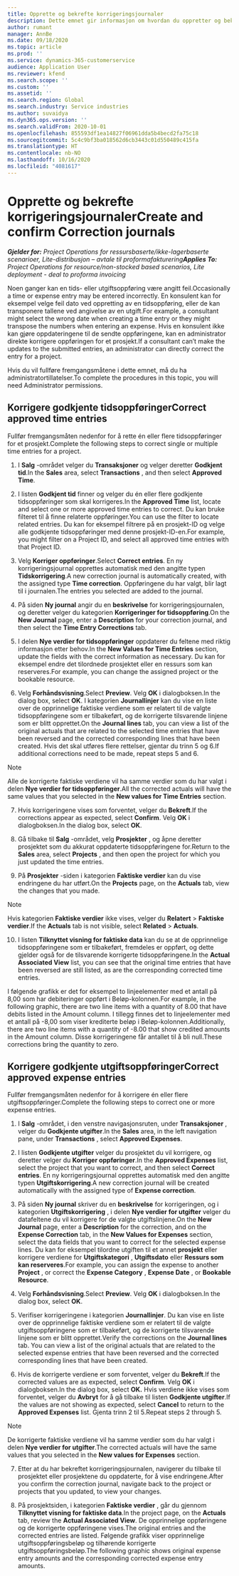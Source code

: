 ```yaml
---
title: Opprette og bekrefte korrigeringsjournaler
description: Dette emnet gir informasjon om hvordan du oppretter og bekrefter en korrigeringsjournal.
author: rumant
manager: AnnBe
ms.date: 09/18/2020
ms.topic: article
ms.prod: ''
ms.service: dynamics-365-customerservice
audience: Application User
ms.reviewer: kfend
ms.search.scope: ''
ms.custom: ''
ms.assetid: ''
ms.search.region: Global
ms.search.industry: Service industries
ms.author: suvaidya
ms.dyn365.ops.version: ''
ms.search.validFrom: 2020-10-01
ms.openlocfilehash: 855593df1ea14827f06961dda5b4becd2fa75c18
ms.sourcegitcommit: 5c4c9bf3ba018562d6cb3443c01d550489c415fa
ms.translationtype: HT
ms.contentlocale: nb-NO
ms.lasthandoff: 10/16/2020
ms.locfileid: "4081617"
---
```

# <a name="create-and-confirm-correction-journals"></a><span data-ttu-id="33d77-103">Opprette og bekrefte korrigeringsjournaler</span><span class="sxs-lookup"><span data-stu-id="33d77-103">Create and confirm Correction journals</span></span>

<span data-ttu-id="33d77-104">_**Gjelder for:** Project Operations for ressursbaserte/ikke-lagerbaserte scenarioer, Lite-distribusjon – avtale til proformafakturering_</span><span class="sxs-lookup"><span data-stu-id="33d77-104">_**Applies To:** Project Operations for resource/non-stocked based scenarios, Lite deployment - deal to proforma invoicing_</span></span>

<span data-ttu-id="33d77-105">Noen ganger kan en tids- eller utgiftsoppføring være angitt feil.</span><span class="sxs-lookup"><span data-stu-id="33d77-105">Occasionally a time or expense entry may be entered incorrectly.</span></span> <span data-ttu-id="33d77-106">En konsulent kan for eksempel velge feil dato ved oppretting av en tidsoppføring, eller de kan transponere tallene ved angivelse av en utgift.</span><span class="sxs-lookup"><span data-stu-id="33d77-106">For example, a consultant might select the wrong date when creating a time entry or they might transpose the numbers when entering an expense.</span></span> <span data-ttu-id="33d77-107">Hvis en konsulent ikke kan gjøre oppdateringene til de sendte oppføringene, kan en administrator direkte korrigere oppføringen for et prosjekt.</span><span class="sxs-lookup"><span data-stu-id="33d77-107">If a consultant can’t make the updates to the submitted entries, an administrator can directly correct the entry for a project.</span></span>

<span data-ttu-id="33d77-108">Hvis du vil fullføre fremgangsmåtene i dette emnet, må du ha administratortillatelser.</span><span class="sxs-lookup"><span data-stu-id="33d77-108">To complete the procedures in this topic, you will need Administrator permissions.</span></span>

## <a name="correct-approved-time-entries"></a><span data-ttu-id="33d77-109">Korrigere godkjente tidsoppføringer</span><span class="sxs-lookup"><span data-stu-id="33d77-109">Correct approved time entries</span></span>     

<span data-ttu-id="33d77-110">Fullfør fremgangsmåten nedenfor for å rette én eller flere tidsoppføringer for et prosjekt.</span><span class="sxs-lookup"><span data-stu-id="33d77-110">Complete the following steps to correct single or multiple time entries for a project.</span></span>

1. <span data-ttu-id="33d77-111">I **Salg** -området velger du **Transaksjoner** og velger deretter **Godkjent tid**.</span><span class="sxs-lookup"><span data-stu-id="33d77-111">In the **Sales** area, select **Transactions** , and then select **Approved Time**.</span></span> 

2. <span data-ttu-id="33d77-112">I listen **Godkjent tid** finner og velger du én eller flere godkjente tidsoppføringer som skal korrigeres.</span><span class="sxs-lookup"><span data-stu-id="33d77-112">In the **Approved Time** list, locate and select one or more approved time entries to correct.</span></span> <span data-ttu-id="33d77-113">Du kan bruke filteret til å finne relaterte oppføringer.</span><span class="sxs-lookup"><span data-stu-id="33d77-113">You can use the filter to locate related entries.</span></span> <span data-ttu-id="33d77-114">Du kan for eksempel filtrere på en prosjekt-ID og velge alle godkjente tidsoppføringer med denne prosjekt-ID-en.</span><span class="sxs-lookup"><span data-stu-id="33d77-114">For example, you might filter on a Project ID, and select all approved time entries with that Project ID.</span></span>

3. <span data-ttu-id="33d77-115">Velg **Korriger oppføringer**.</span><span class="sxs-lookup"><span data-stu-id="33d77-115">Select **Correct entries**.</span></span> <span data-ttu-id="33d77-116">En ny korrigeringsjournal opprettes automatisk med den angitte typen **Tidskorrigering**.</span><span class="sxs-lookup"><span data-stu-id="33d77-116">A new correction journal is automatically created, with the assigned type **Time correction**.</span></span> <span data-ttu-id="33d77-117">Oppføringene du har valgt, blir lagt til i journalen.</span><span class="sxs-lookup"><span data-stu-id="33d77-117">The entries you selected are added to the journal.</span></span> 

4. <span data-ttu-id="33d77-118">På siden **Ny journal** angir du en **beskrivelse** for korrigeringsjournalen, og deretter velger du kategorien **Korrigeringer for tidsoppføring**.</span><span class="sxs-lookup"><span data-stu-id="33d77-118">On the **New Journal** page, enter a **Description** for your correction journal, and then select the **Time Entry Corrections** tab.</span></span>  

5. <span data-ttu-id="33d77-119">I delen **Nye verdier for tidsoppføringer** oppdaterer du feltene med riktig informasjon etter behov.</span><span class="sxs-lookup"><span data-stu-id="33d77-119">In the **New Values for Time Entries** section, update the fields with the correct information as necessary.</span></span> <span data-ttu-id="33d77-120">Du kan for eksempel endre det tilordnede prosjektet eller en ressurs som kan reserveres.</span><span class="sxs-lookup"><span data-stu-id="33d77-120">For example, you can change the assigned project or the bookable resource.</span></span>

6. <span data-ttu-id="33d77-121">Velg **Forhåndsvisning**.</span><span class="sxs-lookup"><span data-stu-id="33d77-121">Select **Preview**.</span></span> <span data-ttu-id="33d77-122">Velg **OK** i dialogboksen.</span><span class="sxs-lookup"><span data-stu-id="33d77-122">In the dialog box, select **OK**.</span></span> <span data-ttu-id="33d77-123">I kategorien **Journallinjer** kan du vise en liste over de opprinnelige faktiske verdiene som er relatert til de valgte tidsoppføringene som er tilbakeført, og de korrigerte tilsvarende linjene som er blitt opprettet.</span><span class="sxs-lookup"><span data-stu-id="33d77-123">On the **Journal lines** tab, you can view a list of the original actuals that are related to the selected time entries that have been reversed and the corrected corresponding lines that have been created.</span></span> <span data-ttu-id="33d77-124">Hvis det skal utføres flere rettelser, gjentar du trinn 5 og 6.</span><span class="sxs-lookup"><span data-stu-id="33d77-124">If additional corrections need to be made, repeat steps 5 and 6.</span></span> 

> [!NOTE]
> <span data-ttu-id="33d77-125">Alle de korrigerte faktiske verdiene vil ha samme verdier som du har valgt i delen **Nye verdier for tidsoppføringer**.</span><span class="sxs-lookup"><span data-stu-id="33d77-125">All the corrected actuals will have the same values that you selected in the **New values for Time Entries** section.</span></span>

7. <span data-ttu-id="33d77-126">Hvis korrigeringene vises som forventet, velger du **Bekreft**.</span><span class="sxs-lookup"><span data-stu-id="33d77-126">If the corrections appear as expected, select **Confirm**.</span></span> <span data-ttu-id="33d77-127">Velg **OK** i dialogboksen.</span><span class="sxs-lookup"><span data-stu-id="33d77-127">In the dialog box, select **OK**.</span></span>

8. <span data-ttu-id="33d77-128">Gå tilbake til **Salg** -området, velg **Prosjekter** , og åpne deretter prosjektet som du akkurat oppdaterte tidsoppføringene for.</span><span class="sxs-lookup"><span data-stu-id="33d77-128">Return to the **Sales** area, select **Projects** , and then open the project for which you just updated the time entries.</span></span> 

9. <span data-ttu-id="33d77-129">På **Prosjekter** -siden i kategorien **Faktiske verdier** kan du vise endringene du har utført.</span><span class="sxs-lookup"><span data-stu-id="33d77-129">On the **Projects** page, on the **Actuals** tab, view the changes that you made.</span></span> 

> [!NOTE]
> <span data-ttu-id="33d77-130">Hvis kategorien **Faktiske verdier** ikke vises, velger du **Relatert** > **Faktiske verdier**.</span><span class="sxs-lookup"><span data-stu-id="33d77-130">If the **Actuals** tab is not visible, select **Related** > **Actuals**.</span></span>  

10. <span data-ttu-id="33d77-131">I listen **Tilknyttet visning for faktiske data** kan du se at de opprinnelige tidsoppføringene som er tilbakeført, fremdeles er oppført, og dette gjelder også for de tilsvarende korrigerte tidsoppføringene.</span><span class="sxs-lookup"><span data-stu-id="33d77-131">In the **Actual Associated View** list, you can see that the original time entries that have been reversed are still listed, as are the corresponding corrected time entries.</span></span> 

<span data-ttu-id="33d77-132">I følgende grafikk er det for eksempel to linjeelementer med et antall på 8,00 som har debiteringer oppført i Beløp-kolonnen.</span><span class="sxs-lookup"><span data-stu-id="33d77-132">For example, in the following graphic, there are two line items with a quantity of 8.00 that have debits listed in the Amount column.</span></span> <span data-ttu-id="33d77-133">I tillegg finnes det to linjeelementer med et antall på -8,00 som viser krediterte beløp i Beløp-kolonnen.</span><span class="sxs-lookup"><span data-stu-id="33d77-133">Additionally, there are two line items with a quantity of -8.00 that show credited amounts in the Amount column.</span></span> <span data-ttu-id="33d77-134">Disse korrigeringene får antallet til å bli null.</span><span class="sxs-lookup"><span data-stu-id="33d77-134">These corrections bring the quantity to zero.</span></span>

 
## <a name="correct-approved-expense-entries"></a><span data-ttu-id="33d77-135">Korrigere godkjente utgiftsoppføringer</span><span class="sxs-lookup"><span data-stu-id="33d77-135">Correct approved expense entries</span></span>

<span data-ttu-id="33d77-136">Fullfør fremgangsmåten nedenfor for å korrigere én eller flere utgiftsoppføringer.</span><span class="sxs-lookup"><span data-stu-id="33d77-136">Complete the following steps to correct one or more expense entries.</span></span> 

1. <span data-ttu-id="33d77-137">I **Salg** -området, i den venstre navigasjonsruten, under **Transaksjoner** , velger du **Godkjente utgifter**.</span><span class="sxs-lookup"><span data-stu-id="33d77-137">In the **Sales** area, in the left navigation pane, under **Transactions** , select **Approved Expenses**.</span></span>

2. <span data-ttu-id="33d77-138">I listen **Godkjente utgifter** velger du prosjektet du vil korrigere, og deretter velger du **Korriger oppføringer**.</span><span class="sxs-lookup"><span data-stu-id="33d77-138">In the **Approved Expenses** list, select the project that you want to correct, and then select **Correct entries**.</span></span> <span data-ttu-id="33d77-139">En ny korrigeringsjournal opprettes automatisk med den angitte typen **Utgiftskorrigering**.</span><span class="sxs-lookup"><span data-stu-id="33d77-139">A new correction journal will be created automatically with the assigned type of **Expense correction**.</span></span> 

3. <span data-ttu-id="33d77-140">På siden **Ny journal** skriver du en **beskrivelse** for korrigeringen, og i kategorien **Utgiftskorrigering** , i delen **Nye verdier for utgifter** velger du datafeltene du vil korrigere for de valgte utgiftslinjene.</span><span class="sxs-lookup"><span data-stu-id="33d77-140">On the **New Journal** page, enter a **Description** for the correction, and on the **Expense Correction** tab, in the **New Values for Expenses** section, select the data fields that you want to correct for the selected expense lines.</span></span> <span data-ttu-id="33d77-141">Du kan for eksempel tilordne utgiften til et annet **prosjekt** eller korrigere verdiene for **Utgiftskategori** , **Utgiftsdato** eller **Ressurs som kan reserveres**.</span><span class="sxs-lookup"><span data-stu-id="33d77-141">For example, you can assign the expense to another **Project** , or correct the **Expense Category** , **Expense Date** , or **Bookable Resource**.</span></span>

4. <span data-ttu-id="33d77-142">Velg **Forhåndsvisning**.</span><span class="sxs-lookup"><span data-stu-id="33d77-142">Select **Preview**.</span></span> <span data-ttu-id="33d77-143">Velg **OK** i dialogboksen.</span><span class="sxs-lookup"><span data-stu-id="33d77-143">In the dialog box, select **OK**.</span></span> 

5. <span data-ttu-id="33d77-144">Verifiser korrigeringene i kategorien **Journallinjer**. Du kan vise en liste over de opprinnelige faktiske verdiene som er relatert til de valgte utgiftsoppføringene som er tilbakeført, og de korrigerte tilsvarende linjene som er blitt opprettet.</span><span class="sxs-lookup"><span data-stu-id="33d77-144">Verify the corrections on the **Journal lines** tab. You can view a list of the original actuals that are related to the selected expense entries that have been reversed and the corrected corresponding lines that have been created.</span></span>

6. <span data-ttu-id="33d77-145">Hvis de korrigerte verdiene er som forventet, velger du **Bekreft**.</span><span class="sxs-lookup"><span data-stu-id="33d77-145">If the corrected values are as expected, select **Confirm**.</span></span> <span data-ttu-id="33d77-146">Velg **OK** i dialogboksen.</span><span class="sxs-lookup"><span data-stu-id="33d77-146">In the dialog box, select **OK.**</span></span> <span data-ttu-id="33d77-147">Hvis verdiene ikke vises som forventet, velger du **Avbryt** for å gå tilbake til listen **Godkjente utgifter**.</span><span class="sxs-lookup"><span data-stu-id="33d77-147">If the values are not showing as expected, select **Cancel** to return to the **Approved Expenses** list.</span></span> <span data-ttu-id="33d77-148">Gjenta trinn 2 til 5.</span><span class="sxs-lookup"><span data-stu-id="33d77-148">Repeat steps 2 through 5.</span></span> 

> [!NOTE]
> <span data-ttu-id="33d77-149">De korrigerte faktiske verdiene vil ha samme verdier som du har valgt i delen **Nye verdier for utgifter**.</span><span class="sxs-lookup"><span data-stu-id="33d77-149">The corrected actuals will have the same values that you selected in the **New values for Expenses** section.</span></span>

7. <span data-ttu-id="33d77-150">Etter at du har bekreftet korrigeringsjournalen, navigerer du tilbake til prosjektet eller prosjektene du oppdaterte, for å vise endringene.</span><span class="sxs-lookup"><span data-stu-id="33d77-150">After you confirm the correction journal, navigate back to the project or projects that you updated, to view your changes.</span></span>  

8. <span data-ttu-id="33d77-151">På prosjektsiden, i kategorien **Faktiske verdier** , går du gjennom **Tilknyttet visning for faktiske data**.</span><span class="sxs-lookup"><span data-stu-id="33d77-151">In the project page, on the **Actuals** tab, review the **Actual Associated View**.</span></span> <span data-ttu-id="33d77-152">De opprinnelige oppføringene og de korrigerte oppføringene vises.</span><span class="sxs-lookup"><span data-stu-id="33d77-152">The original entries and the corrected entries are listed.</span></span> <span data-ttu-id="33d77-153">Følgende grafikk viser opprinnelige utgiftsoppføringsbeløp og tilhørende korrigerte utgiftsoppføringsbeløp.</span><span class="sxs-lookup"><span data-stu-id="33d77-153">The following graphic shows original expense entry amounts and the corresponding corrected expense entry amounts.</span></span> 


